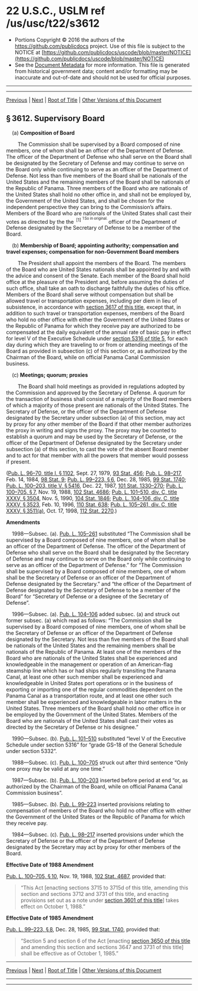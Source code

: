 ---
---

# 22 U.S.C., USLM ref /us/usc/t22/s3612

* Portions Copyright © 2016 the authors of the https://github.com/publicdocs project.
  Use of this file is subject to the NOTICE at [https://github.com/publicdocs/uscode/blob/master/NOTICE](https://github.com/publicdocs/uscode/blob/master/NOTICE)
* See the [Document Metadata](././../../../../../..//README.md) for more information.
  This file is generated from historical government data; content and/or formatting may be inaccurate and out-of-date and should not be used for official purposes.

----------
----------

[Previous](./../../../../../..//us/usc/t22/ch51/schI/pt1/m__us_usc_t22_s3611.md) | [Next](./../../../../../..//us/usc/t22/ch51/schI/pt1/m__us_usc_t22_s3612a.md) | [Root of Title](./../../../../../../) | [Other Versions of this Document](https://publicdocs.github.io/go/links?ns=uslm&ref=%2Fus%2Fusc%2Ft22%2Fs3612)

## § 3612. Supervisory Board

    (a) __Composition of Board__ 

        The Commission shall be supervised by a Board composed of nine members, one of whom shall be an officer of the Department of Defense. The officer of the Department of Defense who shall serve on the Board shall be designated by the Secretary of Defense and may continue to serve on the Board only while continuing to serve as an officer of the Department of Defense. Not less than five members of the Board shall be nationals of the United States and the remaining members of the Board shall be nationals of the Republic of Panama. Three members of the Board who are nationals of the United States shall hold no other office in, and shall not be employed by, the Government of the United States, and shall be chosen for the independent perspective they can bring to the Commission’s affairs. Members of the Board who are nationals of the United States shall cast their votes as directed by the the  <sup>\[1\]</sup>  <sup><sup> 1 So in original. </sup></sup>  officer of the Department of Defense designated by the Secretary of Defense to be a member of the Board.

    (b) __Membership of Board; appointing authority; compensation and travel expenses; compensation for non-Government Board members__ 

        The President shall appoint the members of the Board. The members of the Board who are United States nationals shall be appointed by and with the advice and consent of the Senate. Each member of the Board shall hold office at the pleasure of the President and, before assuming the duties of such office, shall take an oath to discharge faithfully the duties of his office. Members of the Board shall serve without compensation but shall be allowed travel or transportation expenses, including per diem in lieu of subsistence, in accordance with [section 3617 of this title][/us/usc/t22/s3617], except that, in addition to such travel or transportation expenses, members of the Board who hold no other office with either the Government of the United States or the Republic of Panama for which they receive pay are authorized to be compensated at the daily equivalent of the annual rate of basic pay in effect for level V of the Executive Schedule under [section 5316 of title 5][/us/usc/t5/s5316], for each day during which they are traveling to or from or attending meetings of the Board as provided in subsection (c) of this section or, as authorized by the Chairman of the Board, while on official Panama Canal Commission business.

    (c) __Meetings; quorum; proxies__ 

        The Board shall hold meetings as provided in regulations adopted by the Commission and approved by the Secretary of Defense. A quorum for the transaction of business shall consist of a majority of the Board members of which a majority of those present are nationals of the United States. The Secretary of Defense, or the officer of the Department of Defense designated by the Secretary under subsection (a) of this section, may act by proxy for any other member of the Board if that other member authorizes the proxy in writing and signs the proxy. The proxy may be counted to establish a quorum and may be used by the Secretary of Defense, or the officer of the Department of Defense designated by the Secretary under subsection (a) of this section, to cast the vote of the absent Board member and to act for that member with all the powers that member would possess if present.

([Pub. L. 96–70, title I, § 1102][/us/pl/96/70/s1102], Sept. 27, 1979, [93 Stat. 456][/us/stat/93/456]; [Pub. L. 98–217][/us/pl/98/217], Feb. 14, 1984, [98 Stat. 9][/us/stat/98/9]; [Pub. L. 99–223, § 6][/us/pl/99/223/s6], Dec. 28, 1985, [99 Stat. 1740][/us/stat/99/1740]; [Pub. L. 100–203, title V, § 5416][/us/pl/100/203/s5416], Dec. 22, 1987, [101 Stat. 1330–270][/us/stat/101/1330-270]; [Pub. L. 100–705, § 7][/us/pl/100/705/s7], Nov. 19, 1988, [102 Stat. 4686][/us/stat/102/4686]; [Pub. L. 101–510, div. C, title XXXV, § 3504][/us/pl/101/510/s3504], Nov. 5, 1990, [104 Stat. 1846][/us/stat/104/1846]; [Pub. L. 104–106, div. C, title XXXV, § 3523][/us/pl/104/106/s3523], Feb. 10, 1996, [110 Stat. 638][/us/stat/110/638]; [Pub. L. 105–261, div. C, title XXXV, § 3511(a)][/us/pl/105/261/s3511/a], Oct. 17, 1998, [112 Stat. 2270][/us/stat/112/2270].)

 __Amendments__ 

    1998—Subsec. (a). [Pub. L. 105–261][/us/pl/105/261] substituted “The Commission shall be supervised by a Board composed of nine members, one of whom shall be an officer of the Department of Defense. The officer of the Department of Defense who shall serve on the Board shall be designated by the Secretary of Defense and may continue to serve on the Board only while continuing to serve as an officer of the Department of Defense.” for “The Commission shall be supervised by a Board composed of nine members, one of whom shall be the Secretary of Defense or an officer of the Department of Defense designated by the Secretary.” and “the officer of the Department of Defense designated by the Secretary of Defense to be a member of the Board” for “Secretary of Defense or a designee of the Secretary of Defense”.

    1996—Subsec. (a). [Pub. L. 104–106][/us/pl/104/106] added subsec. (a) and struck out former subsec. (a) which read as follows: “The Commission shall be supervised by a Board composed of nine members, one of whom shall be the Secretary of Defense or an officer of the Department of Defense designated by the Secretary. Not less than five members of the Board shall be nationals of the United States and the remaining members shall be nationals of the Republic of Panama. At least one of the members of the Board who are nationals of the United States shall be experienced and knowledgeable in the management or operation of an American-flag steamship line which has or had ships regularly transiting the Panama Canal, at least one other such member shall be experienced and knowledgeable in United States port operations or in the business of exporting or importing one of the regular commodities dependent on the Panama Canal as a transportation route, and at least one other such member shall be experienced and knowledgeable in labor matters in the United States. Three members of the Board shall hold no other office in or be employed by the Government of the United States. Members of the Board who are nationals of the United States shall cast their votes as directed by the Secretary of Defense or his designee.”

    1990—Subsec. (b). [Pub. L. 101–510][/us/pl/101/510] substituted “level V of the Executive Schedule under section 5316” for “grade GS–18 of the General Schedule under section 5332”.

    1988—Subsec. (c). [Pub. L. 100–705][/us/pl/100/705] struck out after third sentence “Only one proxy may be valid at any one time.”

    1987—Subsec. (b). [Pub. L. 100–203][/us/pl/100/203] inserted before period at end “or, as authorized by the Chairman of the Board, while on official Panama Canal Commission business”.

    1985—Subsec. (b). [Pub. L. 99–223][/us/pl/99/223] inserted provisions relating to compensation of members of the Board who hold no other office with either the Government of the United States or the Republic of Panama for which they receive pay.

    1984—Subsec. (c). [Pub. L. 98–217][/us/pl/98/217] inserted provisions under which the Secretary of Defense or the officer of the Department of Defense designated by the Secretary may act by proxy for other members of the Board.

 __Effective Date of 1988 Amendment__ 

[Pub. L. 100–705, § 10][/us/pl/100/705/s10], Nov. 19, 1988, [102 Stat. 4687][/us/stat/102/4687], provided that: 

> “This Act \[enacting sections 3715 to 3715d of this title, amending this section and sections 3712 and 3731 of this title, and enacting provisions set out as a note under [section 3601 of this title][/us/usc/t22/s3601]\] takes effect on October 1, 1988.”

 __Effective Date of 1985 Amendment__ 

[Pub. L. 99–223, § 8][/us/pl/99/223/s8], Dec. 28, 1985, [99 Stat. 1740][/us/stat/99/1740], provided that: 

> “Section 5 and section 6 of the Act \[enacting [section 3650 of this title][/us/usc/t22/s3650] and amending this section and sections 3647 and 3731 of this title\] shall be effective as of October 1, 1985.”

----------

[Previous](./../../../../../..//us/usc/t22/ch51/schI/pt1/m__us_usc_t22_s3611.md) | [Next](./../../../../../..//us/usc/t22/ch51/schI/pt1/m__us_usc_t22_s3612a.md) | [Root of Title](./../../../../../../) | [Other Versions of this Document](https://publicdocs.github.io/go/links?ns=uslm&ref=%2Fus%2Fusc%2Ft22%2Fs3612)

----------
----------

[/us/usc/t22/s3617]: https://publicdocs.github.io/go/links?ns=uslm&ref=%2Fus%2Fusc%2Ft22%2Fs3617
[/us/usc/t5/s5316]: https://publicdocs.github.io/go/links?ns=uslm&ref=%2Fus%2Fusc%2Ft5%2Fs5316
[/us/pl/96/70/s1102]: https://publicdocs.github.io/go/links?ns=uslm&ref=%2Fus%2Fpl%2F96%2F70%2Fs1102
[/us/stat/93/456]: https://publicdocs.github.io/go/links?ns=uslm&ref=%2Fus%2Fstat%2F93%2F456
[/us/pl/98/217]: https://publicdocs.github.io/go/links?ns=uslm&ref=%2Fus%2Fpl%2F98%2F217
[/us/stat/98/9]: https://publicdocs.github.io/go/links?ns=uslm&ref=%2Fus%2Fstat%2F98%2F9
[/us/pl/99/223/s6]: https://publicdocs.github.io/go/links?ns=uslm&ref=%2Fus%2Fpl%2F99%2F223%2Fs6
[/us/stat/99/1740]: https://publicdocs.github.io/go/links?ns=uslm&ref=%2Fus%2Fstat%2F99%2F1740
[/us/pl/100/203/s5416]: https://publicdocs.github.io/go/links?ns=uslm&ref=%2Fus%2Fpl%2F100%2F203%2Fs5416
[/us/stat/101/1330-270]: https://publicdocs.github.io/go/links?ns=uslm&ref=%2Fus%2Fstat%2F101%2F1330-270
[/us/pl/100/705/s7]: https://publicdocs.github.io/go/links?ns=uslm&ref=%2Fus%2Fpl%2F100%2F705%2Fs7
[/us/stat/102/4686]: https://publicdocs.github.io/go/links?ns=uslm&ref=%2Fus%2Fstat%2F102%2F4686
[/us/pl/101/510/s3504]: https://publicdocs.github.io/go/links?ns=uslm&ref=%2Fus%2Fpl%2F101%2F510%2Fs3504
[/us/stat/104/1846]: https://publicdocs.github.io/go/links?ns=uslm&ref=%2Fus%2Fstat%2F104%2F1846
[/us/pl/104/106/s3523]: https://publicdocs.github.io/go/links?ns=uslm&ref=%2Fus%2Fpl%2F104%2F106%2Fs3523
[/us/stat/110/638]: https://publicdocs.github.io/go/links?ns=uslm&ref=%2Fus%2Fstat%2F110%2F638
[/us/pl/105/261/s3511/a]: https://publicdocs.github.io/go/links?ns=uslm&ref=%2Fus%2Fpl%2F105%2F261%2Fs3511%2Fa
[/us/stat/112/2270]: https://publicdocs.github.io/go/links?ns=uslm&ref=%2Fus%2Fstat%2F112%2F2270
[/us/pl/105/261]: https://publicdocs.github.io/go/links?ns=uslm&ref=%2Fus%2Fpl%2F105%2F261
[/us/pl/104/106]: https://publicdocs.github.io/go/links?ns=uslm&ref=%2Fus%2Fpl%2F104%2F106
[/us/pl/101/510]: https://publicdocs.github.io/go/links?ns=uslm&ref=%2Fus%2Fpl%2F101%2F510
[/us/pl/100/705]: https://publicdocs.github.io/go/links?ns=uslm&ref=%2Fus%2Fpl%2F100%2F705
[/us/pl/100/203]: https://publicdocs.github.io/go/links?ns=uslm&ref=%2Fus%2Fpl%2F100%2F203
[/us/pl/99/223]: https://publicdocs.github.io/go/links?ns=uslm&ref=%2Fus%2Fpl%2F99%2F223
[/us/pl/98/217]: https://publicdocs.github.io/go/links?ns=uslm&ref=%2Fus%2Fpl%2F98%2F217
[/us/pl/100/705/s10]: https://publicdocs.github.io/go/links?ns=uslm&ref=%2Fus%2Fpl%2F100%2F705%2Fs10
[/us/stat/102/4687]: https://publicdocs.github.io/go/links?ns=uslm&ref=%2Fus%2Fstat%2F102%2F4687
[/us/usc/t22/s3601]: https://publicdocs.github.io/go/links?ns=uslm&ref=%2Fus%2Fusc%2Ft22%2Fs3601
[/us/pl/99/223/s8]: https://publicdocs.github.io/go/links?ns=uslm&ref=%2Fus%2Fpl%2F99%2F223%2Fs8
[/us/stat/99/1740]: https://publicdocs.github.io/go/links?ns=uslm&ref=%2Fus%2Fstat%2F99%2F1740
[/us/usc/t22/s3650]: https://publicdocs.github.io/go/links?ns=uslm&ref=%2Fus%2Fusc%2Ft22%2Fs3650


